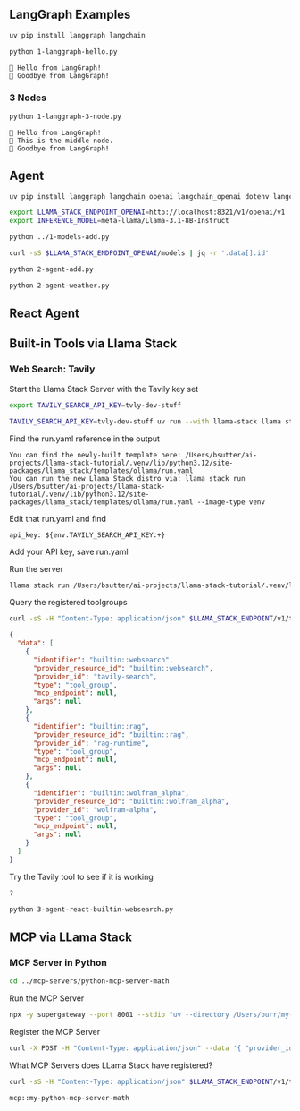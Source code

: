 ## LangGraph Examples

```bash
uv pip install langgraph langchain
```

```bash
python 1-langgraph-hello.py
```

```
👋 Hello from LangGraph!
👋 Goodbye from LangGraph!
```

### 3 Nodes

```bash
python 1-langgraph-3-node.py
```

```
👋 Hello from LangGraph!
🔄 This is the middle node.
👋 Goodbye from LangGraph!
```

## Agent

```bash
uv pip install langgraph langchain openai langchain_openai dotenv langchain_community
```


```bash
export LLAMA_STACK_ENDPOINT_OPENAI=http://localhost:8321/v1/openai/v1
export INFERENCE_MODEL=meta-llama/Llama-3.1-8B-Instruct
```

```bash
python ../1-models-add.py
```

```bash
curl -sS $LLAMA_STACK_ENDPOINT_OPENAI/models | jq -r '.data[].id'
```

```bash
python 2-agent-add.py
```

```bash
python 2-agent-weather.py
```

## React Agent

## Built-in Tools via Llama Stack

### Web Search: Tavily

Start the Llama Stack Server with the Tavily key set


```bash
export TAVILY_SEARCH_API_KEY=tvly-dev-stuff
```

```bash
TAVILY_SEARCH_API_KEY=tvly-dev-stuff uv run --with llama-stack llama stack build --template ollama --image-type venv 
```

Find the run.yaml reference in the output

```
You can find the newly-built template here: /Users/bsutter/ai-projects/llama-stack-tutorial/.venv/lib/python3.12/site-packages/llama_stack/templates/ollama/run.yaml
You can run the new Llama Stack distro via: llama stack run /Users/bsutter/ai-projects/llama-stack-tutorial/.venv/lib/python3.12/site-packages/llama_stack/templates/ollama/run.yaml --image-type venv
```

Edit that run.yaml and find

```
api_key: ${env.TAVILY_SEARCH_API_KEY:+}
```

Add your API key, save run.yaml

Run the server

```bash
llama stack run /Users/bsutter/ai-projects/llama-stack-tutorial/.venv/lib/python3.12/site-packages/llama_stack/templates/ollama/run.yaml --image-type venv
```

Query the registered toolgroups

```bash
curl -sS -H "Content-Type: application/json" $LLAMA_STACK_ENDPOINT/v1/toolgroups | jq
```

```json
{
  "data": [
    {
      "identifier": "builtin::websearch",
      "provider_resource_id": "builtin::websearch",
      "provider_id": "tavily-search",
      "type": "tool_group",
      "mcp_endpoint": null,
      "args": null
    },
    {
      "identifier": "builtin::rag",
      "provider_resource_id": "builtin::rag",
      "provider_id": "rag-runtime",
      "type": "tool_group",
      "mcp_endpoint": null,
      "args": null
    },
    {
      "identifier": "builtin::wolfram_alpha",
      "provider_resource_id": "builtin::wolfram_alpha",
      "provider_id": "wolfram-alpha",
      "type": "tool_group",
      "mcp_endpoint": null,
      "args": null
    }
  ]
}
```

Try the Tavily tool to see if it is working

```bash
?
```

```bash
python 3-agent-react-builtin-websearch.py
```


## MCP via LLama Stack

### MCP Server in Python

```bash
cd ../mcp-servers/python-mcp-server-math
```

Run the MCP Server

```bash
npx -y supergateway --port 8001 --stdio "uv --directory /Users/burr/my-projects/llama-stack-tutorial/mcp-servers/python-mcp-server-math run mcp_server_sse_tools.py"
```

Register the MCP Server

```bash
curl -X POST -H "Content-Type: application/json" --data '{ "provider_id" : "model-context-protocol", "toolgroup_id" : "mcp::my-python-mcp-server-math", "mcp_endpoint" : { "uri" : "http://host.docker.internal:8001/sse"}}' $LLAMA_STACK_ENDPOINT/v1/toolgroups
```

What MCP Servers does LLama Stack have registered?

```bash
curl -sS -H "Content-Type: application/json" $LLAMA_STACK_ENDPOINT/v1/toolgroups | jq -r '.data[] | select(.identifier | startswith("mcp::")) | .identifier'
```

```
mcp::my-python-mcp-server-math
```

